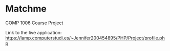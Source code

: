 # Matchme
COMP 1006 Course Project

Link to the live application: 
https://lamp.computerstudi.es/~Jennifer200454895/PHP/Project/profile.php
